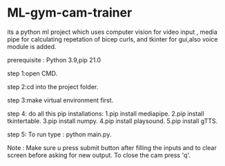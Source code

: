 # ML-gym-cam-trainer
its a python ml project which uses computer vision for video input , media pipe for calculating repetation of bicep curls, and tkinter for gui,also voice module is added.


prerequisite :  Python 3.9,pip 21.0   

step 1:open CMD.

step 2:cd into the project folder.

step 3:make virtual environment first.

step 4:  do all this pip installations:
         1.pip install mediapipe.
         2.pip install tkintertable.
         3.pip install numpy.
         4.pip install playsound.
         5.pip install gTTS.
         
step 5: To run type : python main.py.

Note : Make sure u press submit button after filling the inputs and to clear screen before asking for new output.
       To close the cam press 'q'. 

